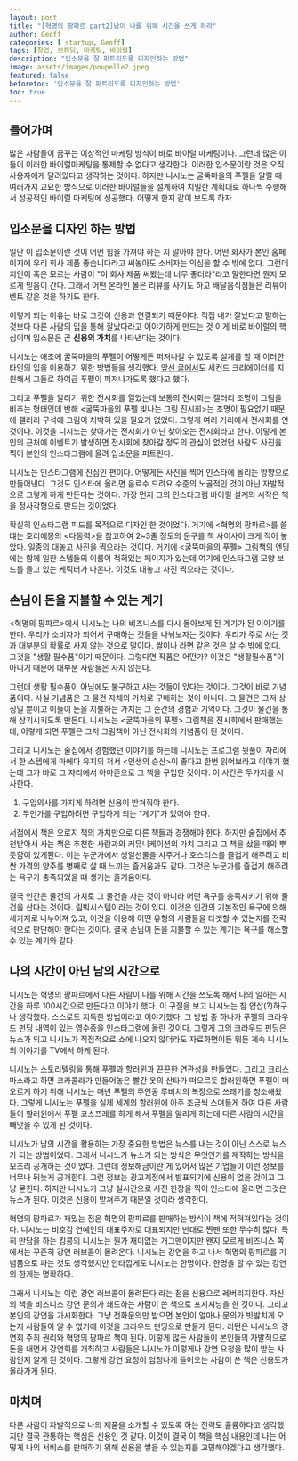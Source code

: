 ```yaml
---
layout: post
title: "[혁명의 팡파르 part2]남이 나를 위해 시간을 쓰게 하라"
author: Geoff
categories: [ startup, Geoff]
tags: [창업, 브랜딩, 마케팅, 바이럴]
description: "입소문을 잘 퍼트리도록 디자인하는 방법"
image: assets/images/poupelle2.jpeg
featured: false
beforetoc: '입소문을 잘 퍼트리도록 디자인하는 방법'
toc: true
---
```

## 들어가며
많은 사람들이 꿈꾸는 이상적인 마케팅 방식이 바로 바이럴 마케팅이다. 그런데 많은 이들이 이러한 바이럴마케팅을 통제할 수 없다고 생각한다. 이러한 입소문이란 것은 오직 사용자에게 달려있다고 생각하는 것이다. 하지만 니시노는 굴뚝마을의 푸펠을 알릴 때 여러가지 교묘한 방식으로 이러한 바이럴들을 설계하여 치밀한 계획대로 하나씩 수행해서 성공적인 바이럴 마케팅에 성공했다. 어떻게 한지 같이 보도록 하자
## 입소문을 디자인 하는 방법
일단 이 입소문이란 것이 어떤 힘을 가져야 하는 지 알아야 한다. 어떤 회사가 본인 홈페이지에 우리 회사 제품 좋습니다라고 써놓아도 소비자는 의심을 할 수 밖에 없다. 그런데 지인이 혹은 모르는 사람이 "이 회사 제품 써봤는데 너무 좋더라"라고 말한다면 뭔지 모르게 믿음이 간다. 그래서 어떤 온라인 몰은 리뷰를 사기도 하고 배달음식점들은 리뷰이벤트 같은 것을 하기도 한다.

이렇게 되는 이유는 바로 그것이 신용과 연결되기 때문이다. 직접 내가 잘났다고 말하는 것보다 다른 사람의 입을 통해 잘났다라고 이야기하게 만드는 것 이게 바로 바이럴의 핵심이며 입소문은 곧 **신용의 가치**를 나타낸다는 것이다.

니시노는 애초에 굴뚝마을의 푸펠이 어떻게든 퍼져나갈 수 있도록 설계를 할 때 이러한 타인의 입을 이용하기 위한 방법들을 생각했다. [앞선 글에서](https://geoffyoon.github.io/Can-your-credit-be-money/)도 세컨드 크리에이터를 지원해서 그들로 하여금 푸펠이 퍼져나가도록 했다고 했다. 

그리고 푸펠을 알리기 위한 전시회를 열었는데 보통의 전시회는 갤러리 조명이 그림을 비추는 형태인데 반해 &lt;굴뚝마을의 푸펠 빛나는 그림 진시회&gt;는 조명이 필요없기 때문에 갤러리 구석에 그림이 처박혀 있을 필요가 없었다. 그렇게 여러 거리에서 전시회를 연 것이다. 이것을 니시노는 찾아가는 전시회가 아닌 찾아오는 전시회라고 한다. 이렇게 본인의 근처에 이벤트가 발생하면 전시회에 찾아갈 정도의 관심이 없었던 사람도 사진을 찍어 본인의 인스타그램에 올려 입소문을 퍼트린다. 

니시노는 인스타그램에 진심인 편이다. 어떻게든 사진을 찍어 인스타에 올리는 방향으로 만들어낸다. 그것도 인스타에 올리면 음료수 드려요 수준의 노골적인 것이 아닌 자발적으로 그렇게 하게 만든다는 것이다. 가장 먼저 그의 인스타그램 바이럴 설계의 시작은 책을 정사각형으로 만드는 것이었다. 

확실히 인스타그램 피드를 목적으로 디자인 한 것이었다. 거기에 &lt;혁명의 팡파르&gt;를 쓸 떄는 호리에몽의 &lt;다동력&gt;을 참고하여 2~3줄 정도의 문구를 책 사이사이 크게 적어 놓았다. 일종의 대놓고 사진을 찍으라는 것이다. 거기에 &lt;굴뚝마을의 푸펠&gt; 그림책의 엔딩에는 함께 일한 스텝들의 이름이 적혀있는 페이지가 있는데 여기에 인스타그램 모양 보드를 들고 있는 케릭터가 나온다. 이것도 대놓고 사진 찍으라는 것이다.

## 손님이 돈을 지불할 수 있는 계기
&lt;혁명의 팡파르&gt;에서 니시노는 나의 비즈니스를 다시 돌아보게 된 계기가 된 이야기를 한다. 우리가 소비자가 되어서 구매하는 것들을 나눠보자는 것이다. 우리가 주로 사는 것과 대부분의 확률로 사지 않는 것으로 말이다. 쌀이나 라면 같은 것은 살 수 밖에 없다. 그것을 "생활 필수품"이기 때문이다.  그렇다면 작품은 어떤가? 이것은 "생활필수품"이 아니기 때문에 대부분 사람들은 사지 않는다.

그런데 생활 필수품이 아님에도 불구하고 사는 것들이 있다는 것이다. 그것이 바로 기념품이다. 사실 기념품은 그 물건 자체의 가치로 구매하는 것이 아니다. 그 물건은 그저 상징일 뿐이고 이들이 돈을 지불하는 가치는 그 순간의 경험과 기억이다. 그것이 물건을 통해 상기시키도록 만든다. 니시노는 &lt;굴뚝마을의 푸펠&gt; 그림책을 전시회에서 판매했는데, 이렇게 되면 푸펠은 그저 그림책이 아닌 전시회의 기념품이 된 것이다.
 
 그리고 니시노는 술집에서 경험했던 이야기를 하는데 니시노는 프로그램 뒷풀이 자리에서 한 스텝에게 마에다 유지의 저서 &lt;인생의 승산&gt;이 좋다고 한번 읽어보라고 이야기 했는데 그가 바로 그 자리에서 아마존으로 그 책을 구입한 것이다. 이 사건은 두가지를 시사한다.
 1. 구입의사를 가지게 하려면 신용이 받쳐줘야 한다.
 2. 무언가를 구입하려면 구입하게 되는 "계기"가 있어야 한다.

서점에서 책은 오로지 책의 가치만으로 다른 책들과 경쟁해야 한다. 하지만 술집에서 추천받아서 사는 책은 추천한 사람과의 커뮤니케이션의 가치 그리고 그 책을 샀을 때의 뿌듯함이 있게된다. 이는 누군가에서 생일선물을 사주거나 호스티스를 즐겁게 해주려고 비싼 가격의 양주를 병째로 살 때 느끼는 즐거움과도 같다. 그것은 누군가를 즐겁게 해주려는 욕구가 충족되었을 떄 생기는 즐거움이다. 

결국 인간은 물건의 가치로 그 물건을 사는 것이 아니라 어떤 욕구를 충족시키기 위해 물건을 산다는 것이다. 림빅시스템이라는 것이 있다. 이것은 인간의 기본적인 욕구에 의해 세가지로 나누어져 있고, 이것을 이용해 어떤 유형의 사람들을 타겟할 수 있는지를 전략적으로 판단해야 한다는 것이다. 결국 손님이 돈을 지불할 수 있는 계기는 욕구를 해소할 수 있는 계기와 같다. 
## 나의 시간이 아닌 남의 시간으로
니시노는 혁명의 팡파르에서 다른 사람이 나를 위해 시간을 쓰도록 해서 나의 일하는 시간을 하루 100시간으로 만든다고 이야기 했다. 이 구절을 보고 니시노는 참 얍삽(?)하구나 생각했다. 스스로도 지독한 방법이라고 이야기했다. 그 방법 중 하나가 푸펠의 크라우드 펀딩 내역이 있는 영수증을 인스타그램에 올린 것이다. 그렇게 그의 크라우드 펀딩은 뉴스가 되고 니시노가 직접적으로 쇼에 나오지 않더라도 자료화면이든 뭐든 계속 니시노의 이야기를 TV에서 하게 된다. 

니시노는 스토리텔링을 통해 푸펠과 할러윈과 끈끈한 연관성을 만들었다. 그리고 크리스마스라고 하면 코카콜라가 만들어놓은  빨간 옷의 산타가 떠오르듯 할러윈하면 푸펠이 떠오르게 하기 위해 니시노는 매년 푸펠의 주인공 루비치의 복장으로 쓰래기를 청소해왔다. 그렇게 니시노는 푸펠을 실제 세계의 할러윈에 아주 조금씩 스며들게 하여 다른 사람들이 할러윈에서 푸펠 코스프레를 하게 해서 푸펠을 알리게 하는데 다른 사람의 시간을 빼앗을 수 있게 된 것이다.

니시노가 남의 시간을 활용하는 가장 중요한 방법은 뉴스를 내는 것이 아닌 스스로 뉴스가 되는 방법이었다. 그래서 니시노가 뉴스가 되는 방식은 무엇인가를 제작하는 방식을 모조리 공개하는 것이었다. 그런데 정보해금이란 게 있어서 많은 기업들이 이런 정보를 너무나 뒤늦게 공개한다. 그런 정보는 광고계정에서 발표되기에 신용이 없을 것이고 그냥 묻힌다. 하지만 니시노가 그냥 실시간으로 사진 한장을 찍어 인스타에 올리면 그것은 뉴스가 된다. 이것은 신용이 받쳐주기 때문일 것이라 생각한다.
 
혁명의 팡파르가 재밌는 점은 혁명의 팡파르를 판매하는 방식이 책에 적혀져있다는 것이다. 니시노는 비호감 연예인의 대표주자로 대표되지만 반대로 찐팬 또한 무수히 많다. 특히 만담을 하는 킹콩의 니시노는 뭔가 재미없는 개그맨이지만 왠지 모르게 비즈니스 쪽에서는 꾸준히 강연 러브콜이 몰려온다. 니시노는 강연을 하고 나서 혁명의 팡파르를 기념품으로 파는 것도 생각했지만 안타깝게도 니시노는 한명이다. 한명을 할 수 있는 강연의 한게는 명확하다. 

그래서 니시노는 이런 강연 러브콜이 몰려든다 라는 점을 신용으로 레버리지한다. 자신의 책을  비즈니스 강연 문의가 쇄도하는 사람이 쓴 책으로 포지셔닝을 한 것이다. 그리고 본인의 강연을 가시화한다. 그냥 전화문의만 받으면 본인이 얼마나 문의가 빗발치게 오는지 사람들이 알 수 없기에 이것을 크라우드 펀딩으로 만들게 된다. 리턴은 니시노의 강연회 주최 권리와 혁명의 팡파르 책이 된다. 이렇게 많든 사람들이 본인들의 자발적으로 돈을 내면서 강연회를 개최하고 사람들은 니시노가 이렇게나 강연 요청을 많이 받는 사람인지 알게 된 것이다. 그렇게 강연 요청이 엄청나게 들어오는 사람이 쓴 책은 신용도가 올라가게 된다.

## 마치며
다른 사람이 자발적으로 나의 제품을 소개할 수 있도록 하는 전략도 휼륭하다고 생각했지만 결국 관통하는 핵심은 신용인 것 같다. 이것이 결국 이 책을 핵심 내용인데 나는 어떻게 나의 서비스를 판매하기 위해 신용을 쌓을 수 있는지를 고민해야겠다고 생각했다.
